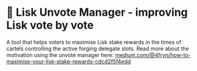 # 🧙‍️ Lisk Unvote Manager - improving Lisk vote by vote

A tool that helps voters to maximise Lisk stake rewards in the times of cartels controlling the active forging delegate slots. Read more about the motivation using the unvote manager here: [medium.com/@4fryn/how-to-maximise-your-lisk-stake-rewards-cdcd2f5f4edd](https://medium.com/@4fryn/how-to-maximise-your-lisk-stake-rewards-cdcd2f5f4edd)
